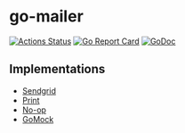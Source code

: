# go-mailer

[![Actions Status](https://wdp9fww0r9.execute-api.us-west-2.amazonaws.com/production/badge/Nivl/go-mailer)](https://wdp9fww0r9.execute-api.us-west-2.amazonaws.com/production/results/Nivl/go-mailer)
[![Go Report Card](https://goreportcard.com/badge/github.com/nivl/go-mailer)](https://goreportcard.com/report/github.com/nivl/go-mailer)
[![GoDoc](https://godoc.org/github.com/Nivl/go-mailer?status.svg)](https://godoc.org/github.com/Nivl/go-mailer)

## Implementations

- [Sendgrid](https://godoc.org/github.com/Nivl/go-mailer/implementations/sendgridmailer)
- [Print](https://godoc.org/github.com/Nivl/go-mailer/implementations/printmailer)
- [No-op](https://godoc.org/github.com/Nivl/go-mailer/implementations/noopmailer)
- [GoMock](https://godoc.org/github.com/Nivl/go-mailer/implementations/mockmailer)
